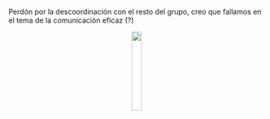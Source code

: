Perdón por la descoordinación con el resto del grupo, creo que fallamos en el tema de la comunicación eficaz (?)


<p align="center" width="10%"><img width="20%" src="https://github.com/user-attachments/assets/b7e9b349-bd19-4e8c-baa0-2ca5e9f51af7">
